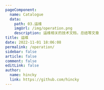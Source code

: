 ```yaml
---
pageComponent:
  name: Catalogue
  data:
    path: 03.运维
    imgUrl: /img/operation.png
    description: 运维相关的技术文档，总结等文章
title: 运维
date: 2022-11-01 18:06:08
permalink: /operation/
sidebar: false
article: false
comment: false
editLink: false
author: 
  name: hincky
  link: https://github.com/hincky
---
```

